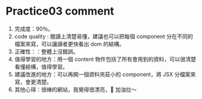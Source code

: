 # Practice03 comment

1. 完成度：90％。
2. code quality : 閱讀上清楚易懂，建議也可以把每個 component 分在不同的檔案來寫，可以讓讀者更快看出 dom 的結構。
3. 正確性：：整體上沒錯誤。
4. 值得學習的地方：用一個 content 物件包括了所有會用到的資料，可以很清楚看懂結構，值得學習。
5. 建議改進的地方：可以再開一個資料夾莊小的 component，將 JSX 分檔案來寫，會更清楚。
6. 其他心得：很棒的網站，我覺得很漂亮， 加油拉～
